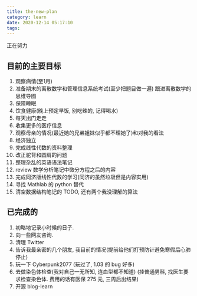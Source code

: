 ```yaml
---
title: the-new-plan
category: learn
date: 2020-12-14 05:17:10
tags:
---
```


正在努力

<!-- more -->

## 目前的主要目标

1. 观察病情(至1月)
2. 准备期末的离散数学和管理信息系统考试(至少把题目做一遍)
   跟进离散数学的思维导图
3. 保障睡眠
4. 饮食健康(晚上预定早饭, 别吃辣的, 记得喝水)
5. 每天出门走走
6. 收集更多的医疗信息
7. 观察母亲的情况(最近她的兄弟姐妹似乎都不理她了)和对我的看法
8. 经济独立
9. 完成线性代数的资料整理
10. 改正驼背和圆肩的问题
11. 整理杂乱的英语语法笔记
12. review 数学分析笔记中微分方程之后的内容
13. 完成同济版线性代数的学习(同济的虽然垃圾但是内容实用)
14. 寻找 Mathlab 的 python 替代
15. 清空数据结构笔记的 TODO, 还有两个我没理解的算法

## 已完成的

1. 初略地记录小时候的日子.
2. 向一些网友咨询.
3. 清理 Twitter
4. 告诉我最亲密的几个朋友, 我目前的情况(提前给他们打预防针避免寒假后心肺停止)
5. 玩一下 Cyberpunk2077 (玩过了, 1.03 的 bug 好多)
6. 去做染色体检查(我对自己一无所知, 连血型都不知道) (挂普通男科, 找医生要求检查染色体. 费用的话有医保 275 元, 三周后出结果)
7. 开源 blog-learn